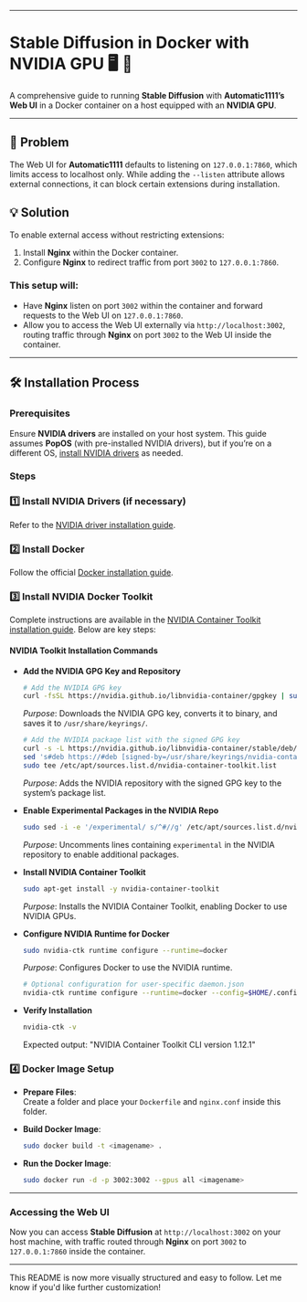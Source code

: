 

---

# Stable Diffusion in Docker with NVIDIA GPU 🖥️ 🚀

A comprehensive guide to running **Stable Diffusion** with **Automatic1111’s Web UI** in a Docker container on a host equipped with an **NVIDIA GPU**.

---

## 🚧 Problem

The Web UI for **Automatic1111** defaults to listening on `127.0.0.1:7860`, which limits access to localhost only. While adding the `--listen` attribute allows external connections, it can block certain extensions during installation.

## 💡 Solution

To enable external access without restricting extensions:
1. Install **Nginx** within the Docker container.
2. Configure **Nginx** to redirect traffic from port `3002` to `127.0.0.1:7860`.

### This setup will:

- Have **Nginx** listen on port `3002` within the container and forward requests to the Web UI on `127.0.0.1:7860`.
- Allow you to access the Web UI externally via `http://localhost:3002`, routing traffic through **Nginx** on port `3002` to the Web UI inside the container.

---

## 🛠️ Installation Process

### Prerequisites

Ensure **NVIDIA drivers** are installed on your host system. This guide assumes **PopOS** (with pre-installed NVIDIA drivers), but if you’re on a different OS, [install NVIDIA drivers](https://docs.nvidia.com/) as needed.

### Steps

### 1️⃣ Install NVIDIA Drivers (if necessary)

Refer to the [NVIDIA driver installation guide](https://docs.nvidia.com/).

### 2️⃣ Install Docker

Follow the official [Docker installation guide](https://docs.docker.com/engine/install/).

### 3️⃣ Install NVIDIA Docker Toolkit

Complete instructions are available in the [NVIDIA Container Toolkit installation guide](https://docs.nvidia.com/datacenter/cloud-native/container-toolkit/latest/install-guide.html). Below are key steps:

#### NVIDIA Toolkit Installation Commands

- **Add the NVIDIA GPG Key and Repository**

   ```bash
   # Add the NVIDIA GPG key
   curl -fsSL https://nvidia.github.io/libnvidia-container/gpgkey | sudo gpg --dearmor -o /usr/share/keyrings/nvidia-container-toolkit-keyring.gpg
   ```
   *Purpose*: Downloads the NVIDIA GPG key, converts it to binary, and saves it to `/usr/share/keyrings/`.

   ```bash
   # Add the NVIDIA package list with the signed GPG key
   curl -s -L https://nvidia.github.io/libnvidia-container/stable/deb/nvidia-container-toolkit.list | \
   sed 's#deb https://#deb [signed-by=/usr/share/keyrings/nvidia-container-toolkit-keyring.gpg] https://#g' | \
   sudo tee /etc/apt/sources.list.d/nvidia-container-toolkit.list
   ```
   *Purpose*: Adds the NVIDIA repository with the signed GPG key to the system’s package list.

- **Enable Experimental Packages in the NVIDIA Repo**

   ```bash
   sudo sed -i -e '/experimental/ s/^#//g' /etc/apt/sources.list.d/nvidia-container-toolkit.list
   ```
   *Purpose*: Uncomments lines containing `experimental` in the NVIDIA repository to enable additional packages.

- **Install NVIDIA Container Toolkit**

   ```bash
   sudo apt-get install -y nvidia-container-toolkit
   ```
   *Purpose*: Installs the NVIDIA Container Toolkit, enabling Docker to use NVIDIA GPUs.

- **Configure NVIDIA Runtime for Docker**

   ```bash
   sudo nvidia-ctk runtime configure --runtime=docker
   ```
   *Purpose*: Configures Docker to use the NVIDIA runtime.

   ```bash
   # Optional configuration for user-specific daemon.json
   nvidia-ctk runtime configure --runtime=docker --config=$HOME/.config/docker/daemon.json
   ```

- **Verify Installation**

   ```bash
   nvidia-ctk -v
   ```
   Expected output: "NVIDIA Container Toolkit CLI version 1.12.1"

### 4️⃣ Docker Image Setup

- **Prepare Files**:  
   Create a folder and place your `Dockerfile` and `nginx.conf` inside this folder.

- **Build Docker Image**:
   ```bash
   sudo docker build -t <imagename> .
   ```

- **Run the Docker Image**:
   ```bash
   sudo docker run -d -p 3002:3002 --gpus all <imagename>
   ```

---

### Accessing the Web UI

Now you can access **Stable Diffusion** at `http://localhost:3002` on your host machine, with traffic routed through **Nginx** on port `3002` to `127.0.0.1:7860` inside the container.

---

This README is now more visually structured and easy to follow. Let me know if you'd like further customization!
